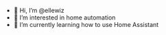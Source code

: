- 👋 Hi, I’m @ellewiz
- 👀 I’m interested in home automation
- 🌱 I’m currently learning how to use Home Assistant
<!---
- 💞️ I’m looking to collaborate on ...
#- 📫 How to reach me ...--->

<!---
ellewiz/ellewiz is a ✨ special ✨ repository because its `README.md` (this file) appears on your GitHub profile.
You can click the Preview link to take a look at your changes.
--->
